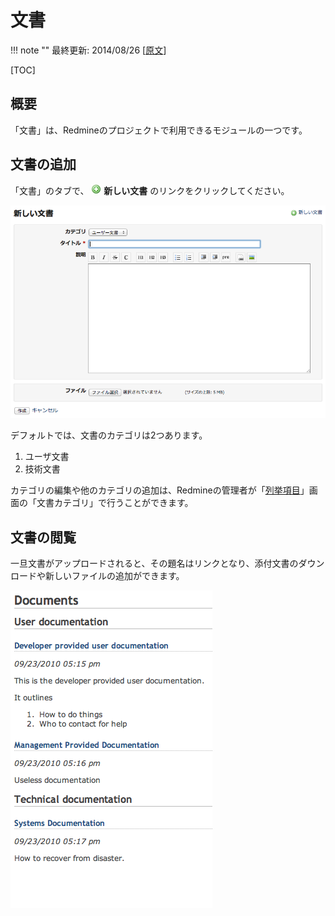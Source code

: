 文書
====

!!! note ""
    最終更新: 2014/08/26
    [[原文](http://www.redmine.org/projects/redmine/wiki/RedmineDocuments/5)]

[TOC]

概要
----

「文書」は、Redmineのプロジェクトで利用できるモジュールの一つです。

文書の追加
----------

「文書」のタブで、 ![](redmine-dist-images/add.png) **新しい文書** のリンクをクリックしてください。

![](RedmineDocuments/NewDocument.png)

デフォルトでは、文書のカテゴリは2つあります。

1.  ユーザ文書
2.  技術文書

カテゴリの編集や他のカテゴリの追加は、Redmineの管理者が「<a href="/guide/RedmineEnumerations/">列挙項目</a>」画面の「文書カテゴリ」で行うことができます。

文書の閲覧
----------

一旦文書がアップロードされると、その題名はリンクとなり、添付文書のダウンロードや新しいファイルの追加ができます。

![](RedmineDocuments/Documents.png)
